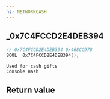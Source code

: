 ```yaml
---
ns: NETWORKCASH
---
```

## _0x7C4FCCD2E4DEB394

```c
// 0x7C4FCCD2E4DEB394 0x468CC978
BOOL _0x7C4FCCD2E4DEB394();
```

```
Used for cash gifts  
Console Hash  
```

## Return value
